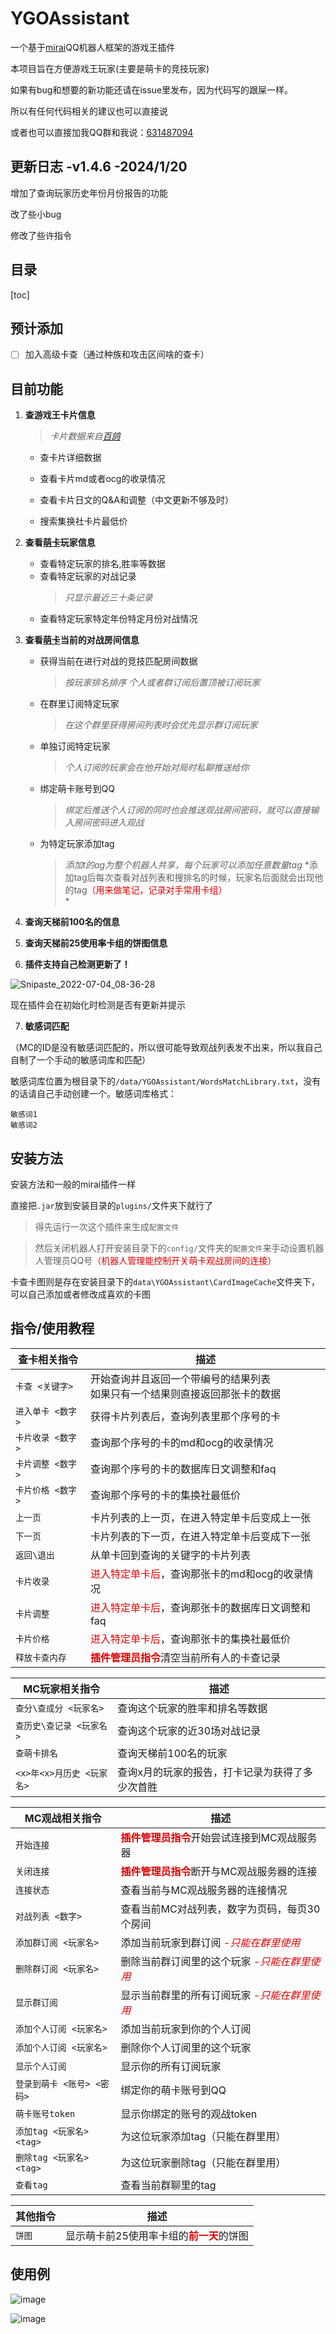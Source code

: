 
# YGOAssistant
一个基于[mirai](https://github.com/mamoe/mirai)QQ机器人框架的游戏王插件

本项目旨在方便游戏王玩家(主要是萌卡的竞技玩家)

如果有bug和想要的新功能还请在issue里发布，因为代码写的跟屎一样。

所以有任何代码相关的建议也可以直接说

或者也可以直接加我QQ群和我说：[631487094](https://jq.qq.com/?_wv=1027&k=5yQoHBE0)



## 更新日志 -v1.4.6 -2024/1/20
增加了查询玩家历史年份月份报告的功能

改了些小bug

修改了些许指令

## 目录
[toc]

## 预计添加
- [ ] 加入高级卡查（通过种族和攻击区间啥的查卡）

## 目前功能

1.  **查游戏王卡片信息**       
    > _卡片数据来自[百鸽](https://ygocdb.com/)_
    
    - 查卡片详细数据
    
    - 查看卡片md或者ocg的收录情况

    - 查看卡片日文的Q&A和调整（中文更新不够及时）
    - 搜索集换社卡片最低价
2.  **查看[萌卡](https://mycard.moe/)玩家信息**

    - 查看特定玩家的排名,胜率等数据
    - 查看特定玩家的对战记录   
        > *只显示最近三十条记录*
    - 查看特定玩家特定年份特定月份对战情况
3.  **查看[萌卡](https://mycard.moe/)当前的对战房间信息**
    - 获得当前在进行对战的竞技匹配房间数据
        > *按玩家排名排序*
        > *个人或者群订阅后置顶被订阅玩家*
    - 在群里订阅特定玩家
        > *在这个群里获得房间列表时会优先显示群订阅玩家*
    - 单独订阅特定玩家
        > *个人订阅的玩家会在他开始对局时私聊推送给你*
    - 绑定萌卡账号到QQ
        > *绑定后推送个人订阅的同时也会推送观战房间密码，就可以直接输入房间密码进入观战*
    - 为特定玩家添加tag
		> *添加t的ag为整个机器人共享，每个玩家可以添加任意数量tag*
		> *添加tag后每次查看对战列表和搜排名的时候，玩家名后面就会出现他的tag<font color="#dd0000">（用来做笔记，记录对手常用卡组）</font><br /> *
4.  **查询天梯前100名的信息**
5.  **查询天梯前25使用率卡组的饼图信息**



6.  **插件支持自己检测更新了！**

![Snipaste_2022-07-04_08-36-28](https://user-images.githubusercontent.com/48974182/177061052-71d01caa-09af-4d34-9f1f-310b9ee09524.png)


现在插件会在初始化时检测是否有更新并提示

7.  **敏感词匹配**

（MC的ID是没有敏感词匹配的，所以很可能导致观战列表发不出来，所以我自己自制了一个手动的敏感词库和匹配）

敏感词库位置为根目录下的`/data/YGOAssistant/WordsMatchLibrary.txt`，没有的话请自己手动创建一个。敏感词库格式：

```
敏感词1
敏感词2
```


## 安装方法
安装方法和一般的mirai插件一样

直接把`.jar`放到安装目录的`plugins/`文件夹下就行了

> 得先运行一次这个插件来生成`配置文件`

> 然后关闭机器人打开安装目录下的`config/`文件夹的`配置文件`来手动设置机器人管理员QQ号<font color="#dd0000">（机器人管理能控制开关萌卡观战房间的连接）</font><br /> 

卡查卡图则是存在安装目录下的`data\YGOAssistant\CardImageCache`文件夹下，可以自己添加或者修改成喜欢的卡图

## 指令/使用教程

| 查卡相关指令                                              | 描述                                    |
|-------------------------------------------------|---------------------------------------|
| `卡查 <关键字>`                            | 开始查询并且返回一个带编号的结果列表<br />如果只有一个结果则直接返回那张卡的数据|
| `进入单卡 <数字>`                                   | 获得卡片列表后，查询列表里那个序号的卡                    |
| `卡片收录 <数字>`                                 | 查询那个序号的卡的md和ocg的收录情况|
| `卡片调整 <数字>`                                 | 查询那个序号的卡的数据库日文调整和faq|
| `卡片价格 <数字>`                                 | 查询那个序号的卡的集换社最低价|
| `上一页`                                 | 卡片列表的上一页，在进入特定单卡后变成上一张|
| `下一页`                                 | 卡片列表的下一页，在进入特定单卡后变成下一张|
| `返回\退出`                              | 从单卡回到查询的关键字的卡片列表|
| `卡片收录`                                  | <font color="#dd0000">进入特定单卡后</font>，查询那张卡的md和ocg的收录情况|
| `卡片调整`                                  | <font color="#dd0000">进入特定单卡后</font>，查询那张卡的数据库日文调整和faq|
| `卡片价格`                                  | <font color="#dd0000">进入特定单卡后</font>，查询那张卡的集换社最低价|
| `释放卡查内存`                              |<font color="#dd0000">**插件管理员指令**</font>清空当前所有人的卡查记录|

| MC玩家相关指令                                   | 描述                                    |
|-------------------------------------------------|---------------------------------------|
| `查分\查成分 <玩家名>`                            | 查询这个玩家的胜率和排名等数据|
| `查历史\查记录 <玩家名>`                          | 查询这个玩家的近30场对战记录 |
| `查萌卡排名`                                   | 查询天梯前100名的玩家 |
| `<x>年<x>月历史 <玩家名>`                                   | 查询x月的玩家的报告，打卡记录为获得了多少次首胜 |

| MC观战相关指令                                   | 描述                                    |
|-------------------------------------------------|---------------------------------------|
| `开始连接`                                       | <font color="#dd0000">**插件管理员指令**</font>开始尝试连接到MC观战服务器|
| `关闭连接`                                       | <font color="#dd0000">**插件管理员指令**</font>断开与MC观战服务器的连接|
| `连接状态`                                       | 查看当前与MC观战服务器的连接情况          |
| `对战列表 <数字>`                                  | 查看当前MC对战列表，数字为页码，每页30个房间|
| `添加群订阅 <玩家名>`                               | 添加当前玩家到群订阅 <font color="#dd0000">*-只能在群里使用*</font>     |
| `删除群订阅 <玩家名>`                               | 删除当前群订阅里的这个玩家 <font color="#dd0000">*-只能在群里使用*</font> |
| `显示群订阅`                                     | 显示当前群里的所有订阅玩家 <font color="#dd0000">*-只能在群里使用*</font> |
| `添加个人订阅 <玩家名>`                               | 添加当前玩家到你的个人订阅                   |
| `添加个人订阅 <玩家名>`                               | 删除你个人订阅里的这个玩家              |
| `显示个人订阅`                                     | 显示你的所有订阅玩家              |
| `登录到萌卡 <账号> <密码>`                            | 绑定你的萌卡账号到QQ               |
| `萌卡账号token`                                  | 显示你绑定的账号的观战token        |
| `添加tag <玩家名> <tag>`                             | 为这位玩家添加tag（只能在群里用）   |
| `删除tag <玩家名> <tag>`                             | 为这位玩家删除tag（只能在群里用）    |
| `查看tag`                                        | 查看当前群聊里的tag                 |

| 其他指令                                         | 描述                                  |
|-------------------------------------------------|---------------------------------------|
| `饼图`                                       | 显示萌卡前25使用率卡组的<font color="#dd0000">**前一天**</font>的饼图                   |


## 使用例


![image](https://i.postimg.cc/52n5S248/Snipaste-2024-01-20-12-19-30.png)

![image](https://i.postimg.cc/KcBnsNcG/Snipaste-2024-01-20-12-21-53.png)
